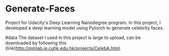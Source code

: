 # Generate-Faces
Project for Udacity's Deep Learning Nanodegree program. In this project, I developed a deep learning model using Pytorch to generate celebrity faces. 

#data
The dataset I used in this project is large to upload, can be downloaded by following this (link)<http://mmlab.ie.cuhk.edu.hk/projects/CelebA.html>.
